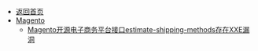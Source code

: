 - [返回首页](/)
- [Magento](Magento/)
  - [Magento开源电子商务平台接口estimate-shipping-methods存在XXE漏洞](Magento/Magento开源电子商务平台接口estimate-shipping-methods存在XXE漏洞.md)
